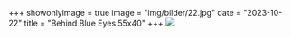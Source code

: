 +++
showonlyimage = true
image = "img/bilder/22.jpg"
date = "2023-10-22"
title = "Behind Blue Eyes 55x40"
+++
![](img/bilder/22.jpg)